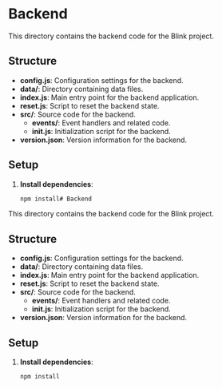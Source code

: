 # Backend

This directory contains the backend code for the Blink project.

## Structure

- **config.js**: Configuration settings for the backend.
- **data/**: Directory containing data files.
- **index.js**: Main entry point for the backend application.
- **reset.js**: Script to reset the backend state.
- **src/**: Source code for the backend.
  - **events/**: Event handlers and related code.
  - **init.js**: Initialization script for the backend.
- **version.json**: Version information for the backend.

## Setup

1. **Install dependencies**:
   ```sh
   npm install# Backend

This directory contains the backend code for the Blink project.

## Structure

- **config.js**: Configuration settings for the backend.
- **data/**: Directory containing data files.
- **index.js**: Main entry point for the backend application.
- **reset.js**: Script to reset the backend state.
- **src/**: Source code for the backend.
  - **events/**: Event handlers and related code.
  - **init.js**: Initialization script for the backend.
- **version.json**: Version information for the backend.

## Setup

1. **Install dependencies**:
   ```sh
   npm install
